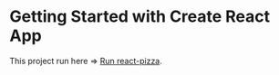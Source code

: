 # Getting Started with Create React App

This project run here => [Run react-pizza](https://syritchenkom.github.io/react_pizza/).
